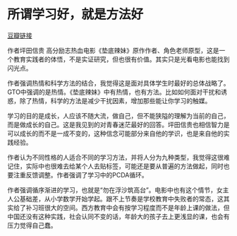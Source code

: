 # 所谓学习好，就是方法好

[豆瓣链接](https://book.douban.com/subject/33424179/)

作者坪田信贵 高分励志热血电影《垫底辣妹》原作作者、角色老师原型，这是一个教育实践者的体悟，不是实证研究，但也很有价值。其实只是光看电影也能找到闪光点。

作者强调热情和科学方法的结合，我觉得这是面对具体学生时最好的总体战略了。GTO中强调的是热情。《垫底辣妹》中有热情，也有方法。比如如何面对干扰和诱惑，除了热情，科学的方法是减少干扰因素，增加那些能让你学习的触媒。

学习的目的是成长，人应该不随大流，做自己，但不能狭隘的理解为当前的自己，而是做成长的自己。这是我见到的对青春迷茫最好的回答。坪田信贵也相信智力是可以成长的而不是一成不变的，这种信念可能部分来自他的学识，也是来自他的实践经验。

作者认为不同性格的人适合不同的学习方法，并将人分为九种类型，我觉得这很难记住，实际中也很难去给某个人去贴标签，可能还是要从普遍的方法做起，同时也要注重反馈调整。作者强调了学习中的PCDA循环。

作者强调循序渐进的学习，也就是“勿在浮沙筑高台”。电影中也有这个情节，女主人公基础差，从小学数学开始学起。跟不上节奏是学校教育中失败者的常态，这其实给了补习班很大的空间。西方教育中会有按学习程度而不是年龄上课的做法，但中国还没有这种实践，社会认同不变的话，年龄大的孩子去上更浅显的课，也会有压力觉得自己蠢。